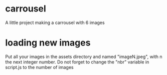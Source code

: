 # carrousel
A little project making a carrousel with 6 images

# loading new images
Put all your images in the assets directory and named "imageN.jpeg", with n the next integer number.
Do not forget to change the "nbr" variable in script.js to the number of images